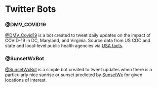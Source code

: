 # Twitter Bots

### @DMV_COVID19

[@DMV_Covid19](https://twitter.com/DMV_Covid19) is a bot created to tweet daily updates on the impact of COVID-19 in DC, Maryland, and Virginia.  Source data from US CDC and state and local-level public health agencies via [USA facts](https://usafacts.org/visualizations/coronavirus-covid-19-spread-map/).

### @SunsetWxBot

[@SunsetWxBot](https://twitter.com/SunsetwxBot) is a simple bot created to tweet updates when there is a particularly nice sunrise or sunset predicted by [SunsetWx](https://sunsetwx.com/) for given locations of interest.

